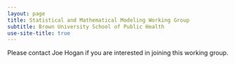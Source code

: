 ```yaml
---
layout: page
title: Statistical and Mathematical Modeling Working Group
subtitle: Brown University School of Public Health
use-site-title: true
---
```


Please contact Joe Hogan if you are interested in joining this working group. 
